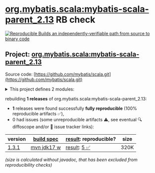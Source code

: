 [org.mybatis.scala:mybatis-scala-parent_2.13](https://central.sonatype.com/artifact/org.mybatis.scala/mybatis-scala-parent_2.13/versions) RB check
=======

[![Reproducible Builds](https://reproducible-builds.org/images/logos/rb.svg) an independently-verifiable path from source to binary code](https://reproducible-builds.org/)

## Project: [org.mybatis.scala:mybatis-scala-parent_2.13](https://central.sonatype.com/artifact/org.mybatis.scala/mybatis-scala-parent_2.13/versions)

Source code: [https://github.com/mybatis/scala.git](https://github.com/mybatis/scala.git)

<details><summary>This project defines 2 modules:</summary>

* [org.mybatis.scala:mybatis-scala-core_2.13](https://central.sonatype.com/artifact/org.mybatis.scala/mybatis-scala-core_2.13/1.3.1)
* [org.mybatis.scala:mybatis-scala-parent_2.13](https://central.sonatype.com/artifact/org.mybatis.scala/mybatis-scala-parent_2.13/1.3.1)
</details>

rebuilding **1 releases** of org.mybatis.scala:mybatis-scala-parent_2.13:
- **1** releases were found successfully **fully reproducible** (100% reproducible artifacts :white_check_mark:),
- 0 had issues (some unreproducible artifacts :warning:, see eventual :mag: diffoscope and/or :memo: issue tracker links):

| version | [build spec](/BUILDSPEC.md) | [result](https://reproducible-builds.org/docs/jvm/): reproducible? | size |
| -- | --------- | ------ | -- |
| [1.3.1](https://central.sonatype.com/artifact/org.mybatis.scala/mybatis-scala-parent_2.13/1.3.1/pom) | [mvn jdk17 w](mybatis-scala-1.3.1.buildspec) | [result](mybatis-scala-parent_2.13-1.3.1.buildinfo): [5 :white_check_mark: ](mybatis-scala-parent_2.13-1.3.1.buildcompare) | 320K |

<i>(size is calculated without javadoc, that has been excluded from reproducibility checks)</i>
